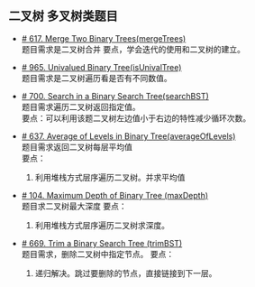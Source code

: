 ## 二叉树 多叉树类题目

* [# 617. Merge Two Binary Trees(mergeTrees)](https://leetcode.com/problems/merge-two-binary-trees/)  
题目需求是二叉树合并
要点，学会迭代的使用和二叉树的建立。

* [# 965. Univalued Binary Tree(isUnivalTree)](https://leetcode.com/problems/univalued-binary-tree/)  
题目需求是二叉树遍历看是否有不同数值。

* [# 700. Search in a Binary Search Tree(searchBST)](https://leetcode.com/problems/search-in-a-binary-search-tree/)  
题目需求遍历二叉树返回指定值。  
要点：可以利用该题二叉树左边值小于右边的特性减少循环次数。


* [# 637. Average of Levels in Binary Tree(averageOfLevels)](https://leetcode.com/problems/average-of-levels-in-binary-tree/)  
题目需求返回二叉树每层平均值  
要点：
    1. 利用堆栈方式层序遍历二叉树。并求平均值


* [# 104. Maximum Depth of Binary Tree (maxDepth)](https://leetcode.com/problems/maximum-depth-of-binary-tree/)  
题目求二叉树最大深度
要点：
    1. 利用堆栈方式层序遍历二叉树求深度。  
    
    
* [# 669. Trim a Binary Search Tree (trimBST)](https://leetcode.com/problems/trim-a-binary-search-tree/)  
题目需求，删除二叉树中指定节点。
要点：
    1. 递归解决。跳过要删除的节点，直接链接到下一层。      